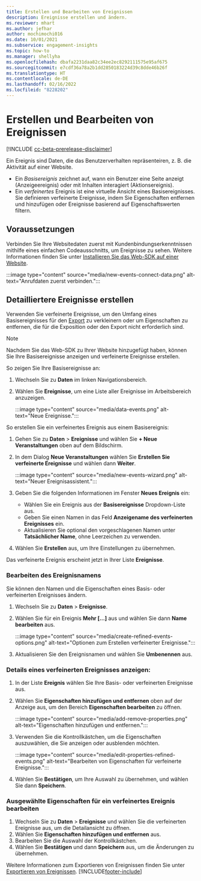 ```yaml
---
title: Erstellen und Bearbeiten von Ereignissen
description: Ereignisse erstellen und ändern.
ms.reviewer: mhart
ms.author: jefhar
author: mochimochi016
ms.date: 10/01/2021
ms.subservice: engagement-insights
ms.topic: how-to
ms.manager: shellyha
ms.openlocfilehash: dbafa2231daa82c34ee2ec8292111575e95af675
ms.sourcegitcommit: e7cdf36a78a2b1dd2850183224d39c8dde46b26f
ms.translationtype: HT
ms.contentlocale: de-DE
ms.lasthandoff: 02/16/2022
ms.locfileid: "8228202"
---
```

# <a name="create-and-modify-events"></a>Erstellen und Bearbeiten von Ereignissen

[!INCLUDE [cc-beta-prerelease-disclaimer](includes/cc-beta-prerelease-disclaimer.md)]

Ein Ereignis sind Daten, die das Benutzerverhalten repräsenteiren, z. B. die Aktivität auf einer Website.

- Ein *Basisereignis* zeichnet auf, wann ein Benutzer eine Seite anzeigt (Anzeigeereignis) oder mit Inhalten interagiert (Aktionsereignis).
- Ein *verfeinertes* Ereignis ist eine virtuelle Ansicht eines Basisereignisses. Sie definieren verfeinerte Ereignisse, indem Sie Eigenschaften entfernen und hinzufügen oder Ereignisse basierend auf Eigenschaftswerten filtern.

## <a name="prerequisites"></a>Voraussetzungen

Verbinden Sie Ihre Websitedaten zuerst mit Kundenbindungserkenntnissen mithilfe eines einfachen Codeausschnitts, um Ereignisse zu sehen. Weitere Informationen finden Sie unter [Installieren Sie das Web-SDK auf einer Website](instrument-website.md).

 :::image type="content" source="media/new-events-connect-data.png" alt-text="Anrufdaten zuerst verbinden.":::

## <a name="create-refined-events"></a>Detailliertere Ereignisse erstellen

Verwenden Sie verfeinerte Ereignisse, um den Umfang eines Basisereignisses für den [Export](export-events.md) zu verkleinern oder um Eigenschaften zu entfernen, die für die Exposition oder den Export nicht erforderlich sind.

> [!NOTE]
> Nachdem Sie das Web-SDK zu Ihrer Website hinzugefügt haben, können Sie Ihre Basisereignisse anzeigen und verfeinerte Ereignisse erstellen. 

So zeigen Sie Ihre Basisereignisse an:

1. Wechseln Sie zu **Daten** im linken Navigationsbereich.

1. Wählen Sie **Ereignisse**, um eine Liste aller Ereignisse im Arbeitsbereich anzuzeigen.

    :::image type="content" source="media/data-events.png" alt-text="Neue Ereignisse.":::

So erstellen Sie ein verfeinertes Ereignis aus einem Basisereignis: 

1. Gehen Sie zu **Daten** > **Ereignisse** und wählen Sie **+ Neue Veranstaltungen** oben auf dem Bildschirm.

1. In dem Dialog **Neue Veranstaltungen** wählen Sie **Erstellen Sie verfeinerte Ereignisse** und wählen dann **Weiter**.
   
     :::image type="content" source="media/new-events-wizard.png" alt-text="Neuer Ereignisassistent.":::
     
1. Geben Sie die folgenden Informationen im Fenster **Neues Ereignis** ein:

   - Wählen Sie ein Ereignis aus der **Basisereignisse** Dropdown-Liste aus.
   - Geben Sie einen Namen in das Feld **Anzeigename des verfeinerten Ereignisses** ein.
   - Aktualisieren Sie optional den vorgeschlagenen Namen unter **Tatsächlicher Name**, ohne Leerzeichen zu verwenden.

1. Wählen Sie **Erstellen** aus, um Ihre Einstellungen zu übernehmen.

Das verfeinerte Ereignis erscheint jetzt in Ihrer Liste **Ereignisse**.

### <a name="edit-event-name"></a>Bearbeiten des Ereignisnamens

Sie können den Namen und die Eigenschaften eines Basis- oder verfeinerten Ereignisses ändern.

1. Wechseln Sie zu **Daten** > **Ereignisse**. 

1. Wählen Sie für ein Ereignis **Mehr [...]** aus und wählen Sie dann **Name bearbeiten** aus.
    
     :::image type="content" source="media/create-refined-events-options.png" alt-text="Optionen zum Erstellen verfeinerter Ereignisse.":::

3. Aktualisieren Sie den Ereignisnamen und wählen Sie **Umbenennen** aus.

### <a name="view-the-details-of-a-refined-event"></a>Details eines verfeinerten Ereignisses anzeigen:

1. In der Liste **Ereignis** wählen Sie Ihre Basis- oder verfeinerten Ereignisse aus. 

1. Wählen Sie **Eigenschaften hinzufügen und entfernen** oben auf der Anzeige aus, um den Bereich **Eigenschaften bearbeiten** zu öffnen. 

     :::image type="content" source="media/add-remove-properties.png" alt-text="Eigenschaften hinzufügen und entfernen.":::

1. Verwenden Sie die Kontrollkästchen, um die Eigenschaften auszuwählen, die Sie anzeigen oder ausblenden möchten. 

   :::image type="content" source="media/edit-properties-refined-events.png" alt-text="Bearbeiten von Eigenschaften für verfeinerte Ereignisse.":::

1. Wählen Sie **Bestätigen**, um Ihre Auswahl zu übernehmen, und wählen Sie dann **Speichern**.


### <a name="edit-selected-properties-for-a-refined-event"></a>Ausgewählte Eigenschaften für ein verfeinertes Ereignis bearbeiten

1. Wechseln Sie zu **Daten** > **Ereignisse** und wählen Sie die verfeinerten Ereignisse aus, um die Detailansicht zu öffnen.
1. Wählen Sie **Eigenschaften hinzufügen und entfernen** aus. 
1. Bearbeiten Sie die Auswahl der Kontrollkästchen.
1. Wählen Sie **Bestätigen** und dann **Speichern** aus, um die Änderungen zu übernehmen.

Weitere Informationen zum Exportieren von Ereignissen finden Sie unter [Exportieren von Ereignissen](export-events.md).
[!INCLUDE[footer-include](../includes/footer-banner.md)]
